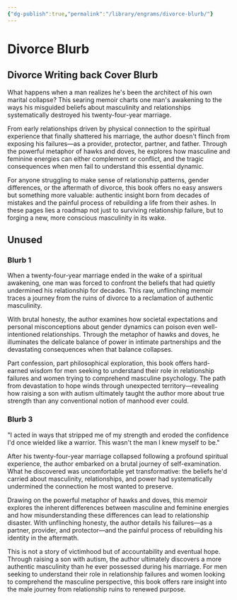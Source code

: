 ```yaml
---
{"dg-publish":true,"permalink":"/library/engrams/divorce-blurb/"}
---
```


# Divorce Blurb
## Divorce Writing back Cover Blurb

What happens when a man realizes he's been the architect of his own marital collapse? This searing memoir charts one man's awakening to the ways his misguided beliefs about masculinity and relationships systematically destroyed his twenty-four-year marriage.

From early relationships driven by physical connection to the spiritual experience that finally shattered his marriage, the author doesn't flinch from exposing his failures—as a provider, protector, partner, and father. Through the powerful metaphor of hawks and doves, he explores how masculine and feminine energies can either complement or conflict, and the tragic consequences when men fail to understand this essential dynamic.

For anyone struggling to make sense of relationship patterns, gender differences, or the aftermath of divorce, this book offers no easy answers but something more valuable: authentic insight born from decades of mistakes and the painful process of rebuilding a life from their ashes. In these pages lies a roadmap not just to surviving relationship failure, but to forging a new, more conscious masculinity in its wake.

## Unused

### Blurb 1

When a twenty-four-year marriage ended in the wake of a spiritual awakening, one man was forced to confront the beliefs that had quietly undermined his relationship for decades. This raw, unflinching memoir traces a journey from the ruins of divorce to a reclamation of authentic masculinity.

With brutal honesty, the author examines how societal expectations and personal misconceptions about gender dynamics can poison even well-intentioned relationships. Through the metaphor of hawks and doves, he illuminates the delicate balance of power in intimate partnerships and the devastating consequences when that balance collapses.

Part confession, part philosophical exploration, this book offers hard-earned wisdom for men seeking to understand their role in relationship failures and women trying to comprehend masculine psychology. The path from devastation to hope winds through unexpected territory—revealing how raising a son with autism ultimately taught the author more about true strength than any conventional notion of manhood ever could.

### Blurb 3

"I acted in ways that stripped me of my strength and eroded the confidence I'd once wielded like a warrior. This wasn't the man I knew myself to be."

After his twenty-four-year marriage collapsed following a profound spiritual experience, the author embarked on a brutal journey of self-examination. What he discovered was uncomfortable yet transformative: the beliefs he'd carried about masculinity, relationships, and power had systematically undermined the connection he most wanted to preserve.

Drawing on the powerful metaphor of hawks and doves, this memoir explores the inherent differences between masculine and feminine energies and how misunderstanding these differences can lead to relationship disaster. With unflinching honesty, the author details his failures—as a partner, provider, and protector—and the painful process of rebuilding his identity in the aftermath.

This is not a story of victimhood but of accountability and eventual hope. Through raising a son with autism, the author ultimately discovers a more authentic masculinity than he ever possessed during his marriage. For men seeking to understand their role in relationship failures and women looking to comprehend the masculine perspective, this book offers rare insight into the male journey from relationship ruins to renewed purpose.
